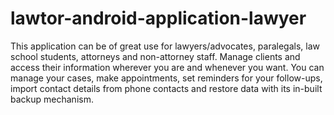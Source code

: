 # lawtor-android-application-lawyer

This application can be of great use for lawyers/advocates, paralegals, law school students, attorneys and non-attorney staff. Manage clients and access their information wherever you are and whenever you want. You can manage your cases, make appointments, set reminders for your follow-ups, import contact details from phone contacts and restore data with its in-built backup mechanism.

